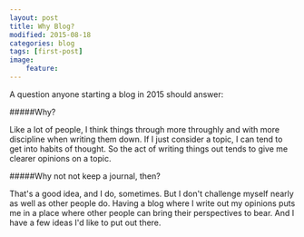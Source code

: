 ```yaml
---
layout: post
title: Why Blog?
modified: 2015-08-18
categories: blog
tags: [first-post]
image:
    feature:
---
```


A question anyone starting a blog in 2015 should answer:  

#####Why?

Like a lot of people, I think things through more throughly and with more discipline when writing them down. If I just consider a topic, I can tend to get into habits of thought. So the act of writing things out tends to give me clearer opinions on a topic.

#####Why not not keep a journal, then?

That's a good idea, and I do, sometimes. But I don't challenge myself nearly as well as other people do. Having a blog where I write out my opinions puts me in a place where other people can bring their perspectives to bear. And I have a few ideas I'd like to put out there.


